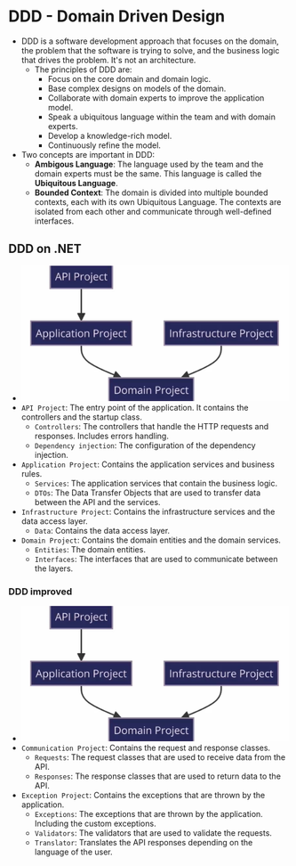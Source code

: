 # DDD - Domain Driven Design

- DDD is a software development approach that focuses on the domain, the problem that the software is trying to solve, and the business logic that drives the problem. It's not an architecture.
  - The principles of DDD are:
    - Focus on the core domain and domain logic.
    - Base complex designs on models of the domain.
    - Collaborate with domain experts to improve the application model.
    - Speak a ubiquitous language within the team and with domain experts.
    - Develop a knowledge-rich model.
    - Continuously refine the model.
- Two concepts are important in DDD:
  - **Ambigous Language**: The language used by the team and the domain experts must be the same. This language is called the **Ubiquitous Language**.
  - **Bounded Context**: The domain is divided into multiple bounded contexts, each with its own Ubiquitous Language. The contexts are isolated from each other and communicate through well-defined interfaces.

## DDD on .NET

- ![ProjectsStructure](ProjectsStructure.png)
- `API Project`: The entry point of the application. It contains the controllers and the startup class.
  - `Controllers`: The controllers that handle the HTTP requests and responses. Includes errors handling.
  - `Dependency injection`: The configuration of the dependency injection.
- `Application Project`: Contains the application services and business rules.
  - `Services`: The application services that contain the business logic.
  - `DTOs`: The Data Transfer Objects that are used to transfer data between the API and the services.
- `Infrastructure Project`: Contains the infrastructure services and the data access layer.
  - `Data`: Contains the data access layer.
- `Domain Project`: Contains the domain entities and the domain services.
  - `Entities`: The domain entities.
  - `Interfaces`: The interfaces that are used to communicate between the layers.

### DDD improved

- ![ProjectsStructureImproved](ProjectsStructure.png)
- `Communication Project`: Contains the request and response classes.
  - `Requests`: The request classes that are used to receive data from the API.
  - `Responses`: The response classes that are used to return data to the API.
- `Exception Project`: Contains the exceptions that are thrown by the application.
  - `Exceptions`: The exceptions that are thrown by the application. Including the custom exceptions.
  - `Validators`: The validators that are used to validate the requests.
  - `Translator`: Translates the API responses depending on the language of the user.
